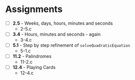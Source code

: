 # Assignments
- [ ] **2.5** - Weeks, days, hours, minutes and seconds
    - 2-5.c
- [ ] **3.4** - Hours, minutes and seconds - again
    - 3-4.c
- [ ] **5.1** - Step by step refinement of `solveQuadraticEquation`
    - 5-1.c
- [ ] **11.2** - Palindromes
    - 11-2.c
- [ ] **12.4** - Playing Cards
    - 12-4.c